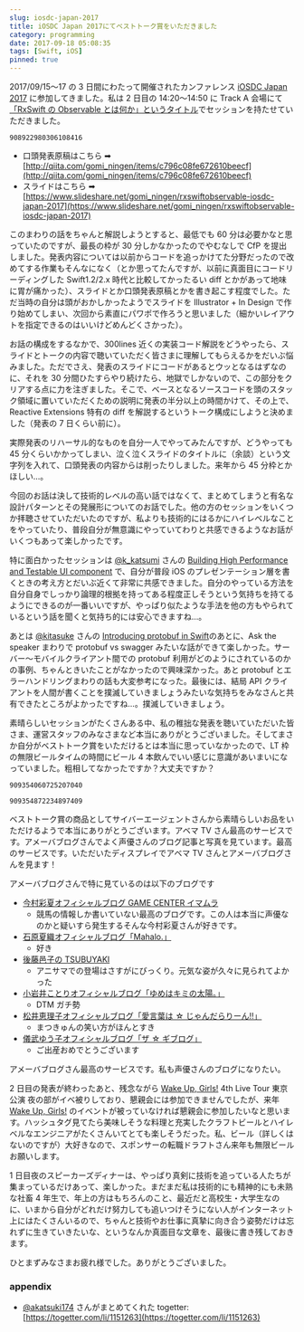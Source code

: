 ```yaml
---
slug: iosdc-japan-2017
title: iOSDC Japan 2017にてベストトーク賞をいただきました
category: programming
date: 2017-09-18 05:08:35
tags: [Swift, iOS]
pinned: true
---
```


2017/09/15〜17 の 3 日間にわたって開催されたカンファレンス [iOSDC Japan 2017](iosdc.jp/2017/) に参加してきました。私は 2 日目の 14:20〜14:50 に Track A 会場にて[「RxSwift の Observable とは何か」というタイトル](https://iosdc.jp/2017/node/1348)でセッションを持たせていただきました。

```twitter
908922980306108416
```

- 口頭発表原稿はこちら ➡︎ [http://qiita.com/gomi_ningen/items/c796c08fe672610beecf](http://qiita.com/gomi_ningen/items/c796c08fe672610beecf)
- スライドはこちら ➡︎ [https://www.slideshare.net/gomi_ningen/rxswiftobservable-iosdc-japan-2017](https://www.slideshare.net/gomi_ningen/rxswiftobservable-iosdc-japan-2017)

このまわりの話をちゃんと解説しようとすると、最低でも 60 分は必要かなと思っていたのですが、最長の枠が 30 分しかなかったのでやむなしで CfP を提出しました。発表内容については以前からコードを追っかけてた分野だったので改めてする作業もそんなになく（とか思ってたんですが、以前に真面目にコードリーディングした Swift1.2/2.x 時代と比較してかったるい diff とかがあって地味に胃が痛かった）、スライドとか口頭発表原稿とかを書き起こす程度でした。ただ当時の自分は頭がおかしかったようでスライドを Illustrator + In Design で作り始めてしまい、次回から素直にパワポで作ろうと思いました（細かいレイアウトを指定できるのはいいけどめんどくさかった）。

お話の構成をするなかで、300lines 近くの実装コード解説をどうやったら、スライドとトークの内容で聴いていただく皆さまに理解してもらえるかをだいぶ悩みました。ただでさえ、発表のスライドにコードがあるとウッとなるはずなのに、それを 30 分間ひたすらやり続けたら、地獄でしかないので、この部分をクリアする点に力を注ぎました。そこで、ベースとなるソースコードを頭のスタック領域に置いていただくための説明に発表の半分以上の時間かけて、その上で、Reactive Extensions 特有の diff を解説するというトーク構成にしようと決めました（発表の 7 日くらい前に）。

実際発表のリハーサル的なものを自分一人でやってみたんですが、どうやっても 45 分くらいかかってしまい、泣く泣くスライドのタイトルに（余談）という文字列を入れて、口頭発表の内容からは削ったりしました。来年から 45 分枠とかほしい...。

今回のお話は決して技術的レベルの高い話ではなくて、まとめてしまうと有名な設計パターンとその発展形についてのお話でした。他の方のセッションをいくつか拝聴させていただいたのですが、私よりも技術的にはるかにハイレベルなことをやっていたり、普段自分が無意識にやっていてわりと共感できるようなお話がいくつもあって楽しかったです。

特に面白かったセッションは [@k_katsumi](https://twitter.com/k_katsumi) さんの [Building High Performance and Testable UI component](https://speakerdeck.com/kishikawakatsumi/building-high-performance-and-testable-ui-component) で、自分が普段 iOS のプレゼンテーション層を書くときの考え方とだいぶ近くて非常に共感できました。自分のやっている方法を自分自身でしっかり論理的根拠を持ってある程度正しそうという気持ちを持てるようにできるのが一番いいですが、やっぱり似たような手法を他の方もやられているという話を聞くと気持ち的には安心できますね...。

あとは [@kitasuke](https://twitter.com/kitasuke) さんの [Introducing protobuf in Swift](https://www.slideshare.net/kitasuke/introducing-protobuf-in-swift/1)のあとに、Ask the speaker まわりで protobuf vs swagger みたいな話ができて楽しかった。サーバー〜モバイルクライアント間での protobuf 利用がどのようにされているのかの事例、ちゃんときいたことがなかったので興味深かった。あと protobuf とエラーハンドリングまわりの話も大変参考になった。最後には、結局 API クライアントを人間が書くことを撲滅していきましょうみたいな気持ちをみなさんと共有できたところがよかったですね...。撲滅していきましょう。

素晴らしいセッションがたくさんある中、私の稚拙な発表を聴いていただいた皆さま、運営スタッフのみなさまなど本当にありがとうございました。そしてまさか自分がベストトーク賞をいただけるとは本当に思っていなかったので、LT 枠の無限ビールタイムの時間にビール 4 本飲んでいい感じに意識があいまいになっていました。粗相してなかったですか？大丈夫ですか？

```twitter
909354060725207040
```

```twitter
909354872234897409
```

ベストトーク賞の商品としてサイバーエージェントさんから素晴らしいお品をいただけるようで本当にありがとうございます。アベマ TV さん最高のサービスです。アメーバブログさんでよく声優さんのブログ記事と写真を見ています。最高のサービスです。いただいたディスプレイでアベマ TV さんとアメーバブログさんを見ます！

アメーバブログさんで特に見ているのは以下のブログです

- [今村彩夏オフィシャルブログ GAME CENTER イマムラ](https://ameblo.jp/imamuraayaka-0805/)
  - 競馬の情報しか書いていない最高のブログです。この人は本当に声優なのかと疑いすら発生するそんな今村彩夏さんが好きです。
- [石原夏織オフィシャルブログ「Mahalo.」](https://ameblo.jp/ishiharakaori-0806/)
  - 好き
- [後藤邑子の TSUBUYAKI](https://ameblo.jp/goto-yuko/)
  - アニサマでの登場はさすがにびっくり。元気な姿が久々に見られてよかった
- [小岩井ことりオフィシャルブログ「ゆめはキミの太陽。」](https://ameblo.jp/koiwai-kotori/)
  - DTM ガチ勢
- [松井恵理子オフィシャルブログ「愛言葉は ☆ じゃんだらりーん!!」](https://ameblo.jp/lenp/)
  - まつきゅんの笑い方がほんとすき
- [儀武ゆう子オフィシャルブログ「ザ ☆ ギブログ」](https://ameblo.jp/gibuyou/)
  - ご出産おめでとうございます

アメーバブログさん最高のサービスです。私も声優さんのブログになりたい。

2 日目の発表が終わったあと、残念ながら [Wake Up, Girls!](http://wug-portal.jp/) 4th Live Tour 東京公演 夜の部がイベ被りしており、懇親会には参加できませんでしたが、来年 [Wake Up, Girls!](http://wug-portal.jp/) のイベントが被っていなければ懇親会に参加したいなと思います。ハッシュタグ見てたら美味しそうな料理と充実したクラフトビールとハイレベルなエンジニアがたくさんいてとても楽しそうだった。私、ビール（詳しくはないのですが）大好きなので、スポンサーの転職ドラフトさん来年も無限ビールお願いします。

1 日目夜のスピーカーズディナーは、やっぱり真剣に技術を追っている人たちが集まっているだけあって、楽しかった。まだまだ私は技術的にも精神的にも未熟な社畜 4 年生で、年上の方はもちろんのこと、最近だと高校生・大学生なのに、いまから自分がどれだけ努力しても追いつけそうにない人がインターネット上にはたくさんいるので、ちゃんと技術やお仕事に真摯に向き合う姿勢だけは忘れずに生きていきたいな、というなんか真面目な文章を、最後に書き残しておきます。

ひとまずみなさまお疲れ様でした。ありがとうございました。

### appendix

- [@akatsuki174](https://twitter.com/akatsuki174) さんがまとめてくれた togetter: [https://togetter.com/li/1151263](https://togetter.com/li/1151263)
